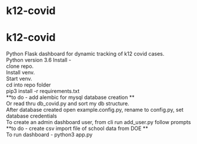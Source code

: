 # k12-covid
# k12-covid
Python Flask dashboard for dynamic tracking of k12 covid cases.<br>Python version 3.6
Install -<br>
clone repo.<br> 
Install venv.<br>
Start venv.<br>
cd into repo folder<br>
pip3 install -r requirements.txt <br>
**to do - add alembic for mysql database creation **<br>
Or read thru db_covid.py and sort my db structure.<br>
After database created open example.config.py, rename to config.py, set database credentials<br>
To create an admin dashboard user, from cli run add_user.py follow prompts<br>
**to do - create csv import file of school data from DOE **<br>
To run dashboard - python3 app.py
